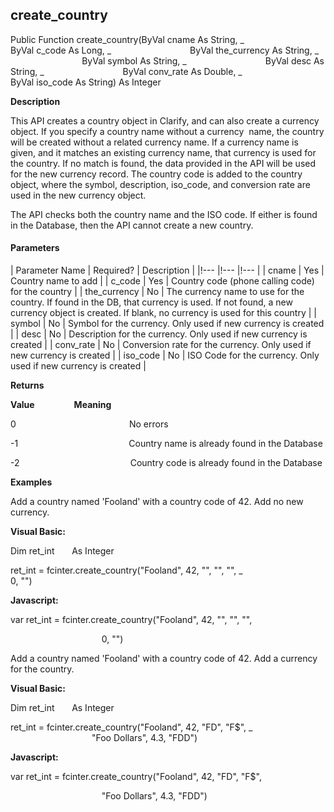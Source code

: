 create_country
--------------

Public Function create_country(ByVal cname As String, _
                               ByVal c_code As Long, _
                               ByVal the_currency As String, _
                               ByVal symbol As String, _
                               ByVal desc As String, _
                               ByVal conv_rate As Double, _
                               ByVal iso_code As String) As Integer

**Description**

This API creates a country object in Clarify, and can also create a currency object. If you specify a country name without a currency  name, the country will be created without a related currency name. If a currency name is given, and it matches an existing currency name, that currency is used for the country. If no match is found, the data provided in the API will be used for the new currency record. The country code is added to the country object, where the symbol, description, iso_code, and conversion rate are used in the new currency object.

The API checks both the country name and the ISO code. If either is found in the Database, then the API cannot create a new country.

#### Parameters

| Parameter Name | Required? | Description |
|!--- |!--- |!--- |
| cname | Yes | Country name to add |
| c_code | Yes | Country code (phone calling code) for the country |
| the_currency | No | The currency name to use for the country. If found in the DB, that currency is used. If not found, a new currency object is created. If blank, no currency is used for this country |
| symbol | No | Symbol for the currency. Only used if new currency is created |
| desc | No | Description for the currency. Only used if new currency is created |
| conv_rate | No | Conversion rate for the currency. Only used if new currency is created |
| iso_code | No | ISO Code for the currency. Only used if new currency is created |

**Returns**

**Value**                **Meaning**

0                                              No errors

-1                                             Country name is already found in the Database

-2                                             Country code is already found in the Database

**Examples**

 Add a country named 'Fooland' with a country code of 42. Add no new currency.

**Visual Basic:**

Dim ret_int       As Integer

ret_int = fcinter.create_country("Fooland", 42, "", "", "", _
                                 0, "")

**Javascript:**

var ret_int = fcinter.create_country("Fooland", 42, "", "", "",

                                     0, "")

 Add a country named 'Fooland' with a country code of 42. Add a currency for the country.

**Visual Basic:**

Dim ret_int       As Integer

ret_int = fcinter.create_country("Fooland", 42, "FD", "F$", _
                                 "Foo Dollars", 4.3, "FDD")

**Javascript:**

var ret_int = fcinter.create_country("Fooland", 42, "FD", "F$",

                                     "Foo Dollars", 4.3, "FDD")